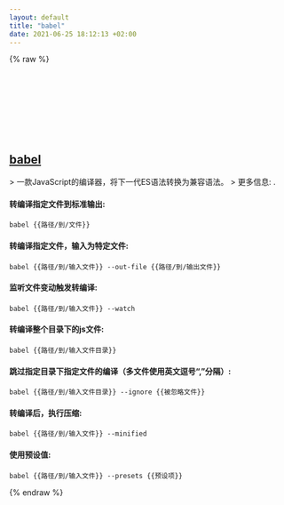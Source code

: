 ```yaml
---
layout: default
title: "babel"
date: 2021-06-25 18:12:13 +02:00
---
```

{% raw %}
<h2 id="babel">
  <a href="/zh/common/babel.html">babel</a> <a href="#babel"><svg class="icon">
    <use href="/assets/images/unicode_sprite.svg#link" />
  </svg></a>
</h2>
> 一款JavaScript的编译器，将下一代ES语法转换为兼容语法。
> 更多信息: <https://babeljs.io/>.

#### 转编译指定文件到标准输出:
```shell
babel {{路径/到/文件}}
```
#### 转编译指定文件，输入为特定文件:
```shell
babel {{路径/到/输入文件}} --out-file {{路径/到/输出文件}}
```
#### 监听文件变动触发转编译:
```shell
babel {{路径/到/输入文件}} --watch
```
#### 转编译整个目录下的js文件:
```shell
babel {{路径/到/输入文件目录}}
```
#### 跳过指定目录下指定文件的编译（多文件使用英文逗号“,”分隔）:
```shell
babel {{路径/到/输入文件目录}} --ignore {{被忽略文件}}
```
#### 转编译后，执行压缩:
```shell
babel {{路径/到/输入文件}} --minified
```
#### 使用预设值:
```shell
babel {{路径/到/输入文件}} --presets {{预设项}}
```
{% endraw %}